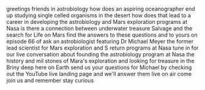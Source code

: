 greetings friends in astrobiology how does an aspiring oceanographer end up studying single celled organisms in the desert how does that lead to a career in developing the astrobiology and Mars exploration programs at Nasa is there a connection between underwater treasure Salvage and the search for Life on Mars find the answers to these questions and to yours on episode 66 of ask an astrobiologist featuring Dr Michael Meyer the former lead scientist for Mars exploration and S return programs at Nasa tune in for our live conversation about founding the astrobiology program at Nasa the history and mil stones of Mara's exploration and looking for treasure in the Briny deep here on Earth send us your questions for Michael by checking out the YouTube live landing page and we'll answer them live on air come join us and remember stay curious